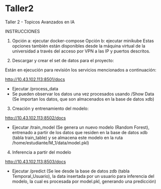 # Taller2
Taller 2 - Topicos Avanzados en IA

INSTRUCCIONES
1. Opción a: ejecutar docker-compose
   Opción b: ejecutar minikube
   Estas opciones también están disponibles desde la máquina virtual de la universidad a través del acceso por VPN a las IP y puertos descritos.

2. Descargar y crear el set de datos para el proyecto:

Están en ejecución para revisión los servicios mencionados a continuación:

http://10.43.102.113:8501/docs 
 - Ejecutar /process_data
 - Se pueden observar los datos una vez procesados usando /Show Data
 (Se importan los datos, que son almacenados en la base de datos xdb)

3. Creación y entrenamiento del modelo:

http://10.43.102.113:8502/docs
 - Ejecutar /train_model
 (Se genera un nuevo modelo (Random Forest), entrenado a partir de los datos que residen en la base de datos xdb (tabla train_table) y se almacena este modelo en la ruta /home/estudiante/M_1/data/model.pkl)

4. Inferencia a partir del modelo

http://10.43.102.113:8503/docs
  - Ejecutar /predict
 (Se lee desde la base de datos zdb (tabla Temporal_Usuario), la data insertada por un usuario para inferencia del modelo, la cual es  procesada por model.pkl, generando una predicción)
